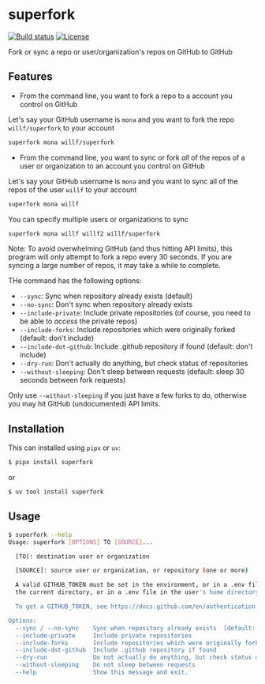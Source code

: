 # superfork

[![Build status](https://img.shields.io/github/actions/workflow/status/willf/superfork/main.yml?branch=main)](https://github.com/willf/superfork/actions/workflows/main.yml?query=branch%3Amain)
[![License](https://img.shields.io/github/license/willf/superfork)](https://img.shields.io/github/license/willf/superfork)

Fork or sync a repo or user/organization's repos on GitHub to GitHub

## Features

- From the command line, you want to fork a repo to a account you control on GitHub

Let's say your GitHub username is `mona` and you want to fork the repo `willf/superfork` to your account

```bash
superfork mona willf/superfork
```

- From the command line, you want to sync or fork _all_ of the repos of a user or organization to an account you control on GitHub

Let's say your GitHub username is `mona` and you want to sync all of the repos of the user `willf` to your account

```bash
superfork mona willf
```

You can specify multiple users or organizations to sync

```bash
superfork mona willf willf2 willf/superfork
```

Note: To avoid overwhelming GitHub (and thus hitting API limits), this program will only attempt to fork a repo every 30 seconds. If you are syncing a large number of repos, it may take a while to complete.

THe command has the following options:

- `--sync`: Sync when repository already exists (default)
- `--no-sync`: Don't sync when repository already exists
- `--include-private`: Include private repositories (of course, you need to be able to _access_ the private repos)
- `--include-forks`: Include repositories which were originally forked (default: don't include)
- `--include-dot-github`: Include .github repository if found (default: don't include)
- `--dry-run`: Don't actually do anything, but check status of repositories
- `--without-sleeping`: Don't sleep between requests (default: sleep 30 seconds between fork requests)

Only use `--without-sleeping` if you just have a few forks to do, otherwise you may hit GitHub (undocumented) API limits.

## Installation

This can installed using `pipx` or `uv`:

```bash
$ pipx install superfork
```

or

```bash
$ uv tool install superfork
```

## Usage

```bash
$ superfork --help
Usage: superfork [OPTIONS] TO [SOURCE]...

  [TO]: destination user or organization

  [SOURCE]: source user or organization, or repository (one or more)

  A valid GITHUB_TOKEN must be set in the environment, or in a .env file in
  the current directory, or in a .env file in the user's home directory.

  To get a GITHUB_TOKEN, see https://docs.github.com/en/authentication

Options:
  --sync / --no-sync    Sync when repository already exists  [default: sync]
  --include-private     Include private repositories
  --include-forks       Include repositories which were originally forked
  --include-dot-github  Include .github repository if found
  --dry-run             Do not actually do anything, but check status of repositories
  --without-sleeping    Do not sleep between requests
  --help                Show this message and exit.

```
